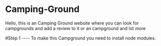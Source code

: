 # Camping-Ground
Hello, this is an Camping Ground website where you can look for campgrounds and add a review to it or an campground and lot more  


#Step 1
---- To make this Campground you need to install node modules.
